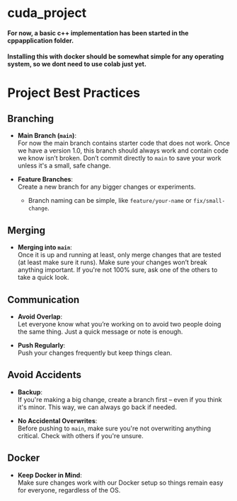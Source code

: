 # cuda_project
#### For now, a basic c++ implementation has been started in the cppapplication folder.
#### Installing this with docker should be somewhat simple for any operating system, so we dont need to use colab just yet.

# Project Best Practices

## Branching
- **Main Branch (`main`)**:  
  For now the main branch contains starter code that does not work. Once we have a version 1.0,
  this branch should always work and contain code we know isn’t broken. Don’t commit directly to `main` to save your work unless it's a small, safe change.
  
- **Feature Branches**:  
  Create a new branch for any bigger changes or experiments. 
  - Branch naming can be simple, like `feature/your-name` or `fix/small-change`.

## Merging

- **Merging into `main`**:  
  Once it is up and running at least, only merge changes that are tested (at least make sure it runs). Make sure your changes won’t break anything important. If you're not 100% sure, ask one of the others to take a quick look.

## Communication
- **Avoid Overlap**:  
  Let everyone know what you’re working on to avoid two people doing the same thing. Just a quick message or note is enough.
  
- **Push Regularly**:  
  Push your changes frequently but keep things clean.

## Avoid Accidents
- **Backup**:  
  If you're making a big change, create a branch first – even if you think it's minor. This way, we can always go back if needed.
  
- **No Accidental Overwrites**:  
  Before pushing to `main`, make sure you're not overwriting anything critical. Check with others if you're unsure.

## Docker
- **Keep Docker in Mind**:  
  Make sure changes work with our Docker setup so things remain easy for everyone, regardless of the OS.
